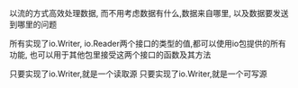 以流的方式高效处理数据, 而不用考虑数据有什么,数据来自哪里, 以及数据要发送到哪里的问题

所有实现了io.Writer, io.Reader两个接口的类型的值,都可以使用io包提供的所有功能, 也可以用于其他包里接受这两个接口的函数及其方法

只要实现了io.Writer,就是一个读取源
只要实现了io.Writer,就是一个可写源